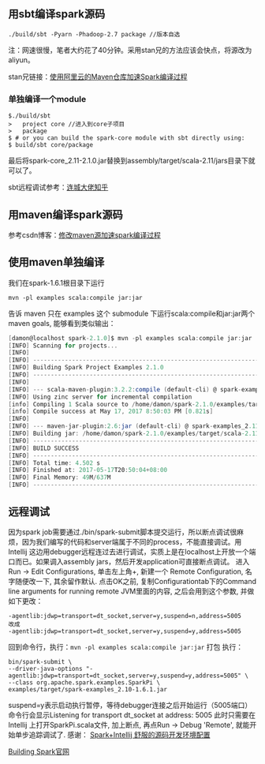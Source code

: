 ## 用sbt编译spark源码 ##

    ./build/sbt -Pyarn -Phadoop-2.7 package //版本自选

注：网速很慢，笔者大约花了40分钟。采用stan兄的方法应该会快点，将源改为aliyun。

stan兄链接：[使用阿里云的Maven仓库加速Spark编译过程](https://zhuanlan.zhihu.com/p/25279570)


### 单独编译一个module ###

    $./build/sbt
	>   project core //进入到core子项目
	>   package
	$ # or you can build the spark-core module with sbt directly using:
	$ build/sbt core/package

最后将spark-core_2.11-2.1.0.jar替换到assembly/target/scala-2.11/jars目录下就可以了。

sbt远程调试参考：[连城大佬知乎](https://www.zhihu.com/question/24869894)

## 用maven编译spark源码 ##

参考csdn博客：[修改maven源加速spark编译过程](http://blog.csdn.net/microsoft2014/article/details/56069376)

## 使用maven单独编译 ##
我们在spark-1.6.1根目录下运行

`mvn -pl examples scala:compile jar:jar`

告诉 maven 只在 examples 这个 submodule 下运行scala:compile和jar:jar两个 maven goals, 能够看到类似输出：

```scala
[damon@localhost spark-2.1.0]$ mvn -pl examples scala:compile jar:jar
[INFO] Scanning for projects...
[INFO]                                                                         
[INFO] ------------------------------------------------------------------------
[INFO] Building Spark Project Examples 2.1.0
[INFO] ------------------------------------------------------------------------
[INFO] 
[INFO] --- scala-maven-plugin:3.2.2:compile (default-cli) @ spark-examples_2.11 ---
[INFO] Using zinc server for incremental compilation
[info] Compiling 1 Scala source to /home/damon/spark-2.1.0/examples/target/scala-2.11/classes...
[info] Compile success at May 17, 2017 8:50:03 PM [0.821s]
[INFO] 
[INFO] --- maven-jar-plugin:2.6:jar (default-cli) @ spark-examples_2.11 ---
[INFO] Building jar: /home/damon/spark-2.1.0/examples/target/scala-2.11/jars/spark-examples_2.11-2.1.0.jar
[INFO] ------------------------------------------------------------------------
[INFO] BUILD SUCCESS
[INFO] ------------------------------------------------------------------------
[INFO] Total time: 4.502 s
[INFO] Finished at: 2017-05-17T20:50:04+08:00
[INFO] Final Memory: 49M/637M
[INFO] ------------------------------------------------------------------------

```
## 远程调试 ## 
因为spark job需要通过./bin/spark-submit脚本提交运行，所以断点调试很麻烦，因为我们编写的代码和server端属于不同的process，不能直接调试。用Intellij 这边用debugger远程连过去进行调试，实质上是在localhost上开放一个端口而已。如果调入assembly jars，然后开发application可直接断点调试。
进入Run -> Edit Configurations, 单击左上角+, 新建一个 Remote Configuration, 名字随便改一下, 其余留作默认. 点击OK之前, 复制Configurationtab下的Command line arguments for running remote JVM里面的内容, 之后会用到这个参数, 并做如下更改：

    -agentlib:jdwp=transport=dt_socket,server=y,suspend=n,address=5005
    改成
    -agentlib:jdwp=transport=dt_socket,server=y,suspend=y,address=5005

回到命令行，执行：`mvn -pl examples scala:compile jar:jar`	打包
执行：
```
bin/spark-submit \
--driver-java-options "-agentlib:jdwp=transport=dt_socket,server=y,suspend=y,address=5005" \ 
--class org.apache.spark.examples.SparkPi \
examples/target/spark-examples_2.10-1.6.1.jar
```
suspend=y表示启动执行暂停，等待debugger连接之后开始运行（5005端口）
命令行会显示Listening for transport dt_socket at address: 5005
此时只需要在 Intellij 上打开SparkPi.scala文件, 加上断点, 再点Run -> Debug 'Remote', 就能开始单步追踪调试了.
感谢：
[Spark+Intellij 舒服的源码开发环境配置](http://dragonly.github.io/note/2016/05/10/Spark+Intellij-%E8%88%92%E6%9C%8D%E7%9A%84%E6%BA%90%E7%A0%81%E5%BC%80%E5%8F%91%E7%8E%AF%E5%A2%83%E9%85%8D%E7%BD%AE.html)

[Building Spark官网](http://spark.apache.org/docs/latest/building-spark.html#building-spark)





